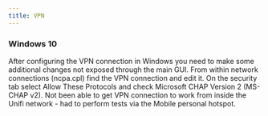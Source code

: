 ```yaml
---
title: VPN
---
```


### Windows 10

After configuring the VPN connection in Windows you need to make some additional changes not exposed through the main GUI.  From within network connections (ncpa.cpl) find the VPN connection and edit it.  On the security tab select Allow These Protocols and check Microsoft CHAP Version 2 (MS-CHAP v2).  Not been able to get VPN connection to work from inside the Unifi network - had to perform tests via the Mobile personal hotspot.